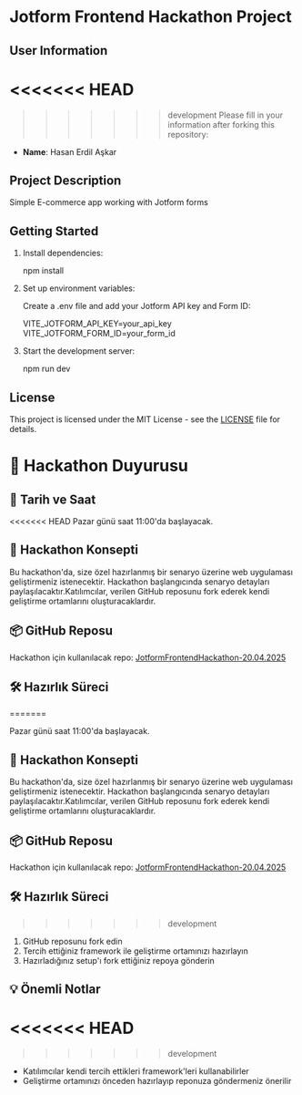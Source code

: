 # Jotform Frontend Hackathon Project

## User Information

# <<<<<<< HEAD

> > > > > > > development
> > > > > > > Please fill in your information after forking this repository:

- **Name**: Hasan Erdil Aşkar

## Project Description

Simple E-commerce app working with Jotform forms

## Getting Started

1. Install dependencies:

   npm install

2. Set up environment variables:

   Create a .env file and add your Jotform API key and Form ID:

   VITE_JOTFORM_API_KEY=your_api_key
   VITE_JOTFORM_FORM_ID=your_form_id

3. Start the development server:

   npm run dev

## License

This project is licensed under the MIT License - see the [LICENSE](LICENSE) file for details.

# 🚀 Hackathon Duyurusu

## 📅 Tarih ve Saat

<<<<<<< HEAD
Pazar günü saat 11:00'da başlayacak.

## 🎯 Hackathon Konsepti

Bu hackathon'da, size özel hazırlanmış bir senaryo üzerine web uygulaması geliştirmeniz istenecektir. Hackathon başlangıcında senaryo detayları paylaşılacaktır.Katılımcılar, verilen GitHub reposunu fork ederek kendi geliştirme ortamlarını oluşturacaklardır.

## 📦 GitHub Reposu

Hackathon için kullanılacak repo: [JotformFrontendHackathon-20.04.2025](https://github.com/erayaydinJF/JotformFrontendHackathon-20.04.2025)

## 🛠️ Hazırlık Süreci

=======

Pazar günü saat 11:00'da başlayacak.

## 🎯 Hackathon Konsepti

Bu hackathon'da, size özel hazırlanmış bir senaryo üzerine web uygulaması geliştirmeniz istenecektir. Hackathon başlangıcında senaryo detayları paylaşılacaktır.Katılımcılar, verilen GitHub reposunu fork ederek kendi geliştirme ortamlarını oluşturacaklardır.

## 📦 GitHub Reposu

Hackathon için kullanılacak repo: [JotformFrontendHackathon-20.04.2025](https://github.com/erayaydinJF/JotformFrontendHackathon-20.04.2025)

## 🛠️ Hazırlık Süreci

> > > > > > > development

1. GitHub reposunu fork edin
2. Tercih ettiğiniz framework ile geliştirme ortamınızı hazırlayın
3. Hazırladığınız setup'ı fork ettiğiniz repoya gönderin

## 💡 Önemli Notlar

# <<<<<<< HEAD

> > > > > > > development

- Katılımcılar kendi tercih ettikleri framework'leri kullanabilirler
- Geliştirme ortamınızı önceden hazırlayıp reponuza göndermeniz önerilir
